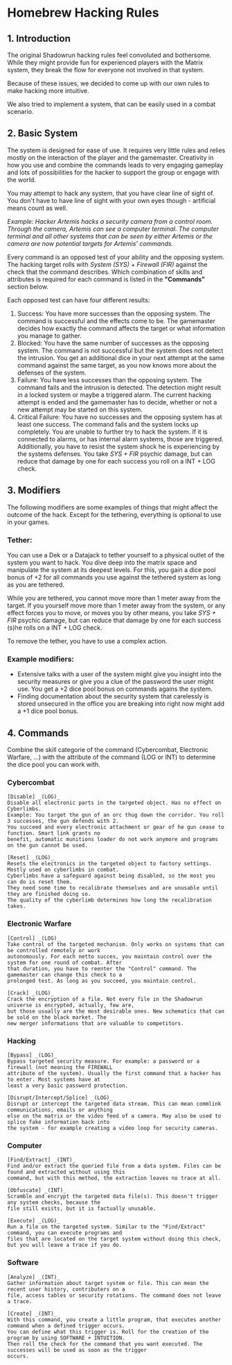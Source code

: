 # Homebrew Hacking Rules

## 1. Introduction
The original Shadowrun hacking rules feel convoluted and bothersome. While they might provide fun for experienced players with the Matrix system,
they break the flow for everyone not involved in that system.

Because of these issues, we decided to come up with our own rules to make hacking more intuitive.

We also tried to implement a system, that can be easily used in a combat scenario.

## 2. Basic System

The system is designed for ease of use. It requires very little rules and relies mostly on the interaction of the player and the gamemaster. Creativity
in how you use and combine the commands leads to very engaging gameplay and lots of possibilities for the hacker to support the group or engage with the
world.

You may attempt to hack any system, that you have clear line of sight of. You don't have to have line of sight with your own eyes though - artificial
means count as well.

_Example: Hacker Artemis hacks a security camera from a control room. Through the camera, Artemis can see a computer terminal. The computer terminal and all
other systems that can be seen by either Artemis or the camera are now potential targets for Artemis' commands._

Every command is an opposed test of your ability and the opposing system. The hacking target rolls with _System (SYS) + Firewall (FIR)_ against the
check that the command describes. Which combination of skills and attributes is required for each command is listed in the **"Commands"** section below.

Each opposed test can have four different results:

1. Success: You have more successes than the opposing system. The command is successful and the effects come to be. The gamemaster decides how exactly
the command affects the target or what information you manage to gather.
2. Blocked: You have the same number of successes as the opposing system. The command is not successful but the system does not detect the intrusion. 
You get an additional dice in your next attempt at the same command against the same target, as you now knows more about the defenses of the system.
3. Failure: You have less successes than the opposing system. The command fails and the intrusion is detected. The detection might result in a locked
system or maybe a triggered alarm. The current hacking attempt is ended and the gamemaster has to decide, whether or not a new attempt may be started on this
system.
4. Critical Failure: You have no successes and the opposing system has at least one success. The command fails and the system locks up completely. You
are unable to further try to hack the system. If it is connected to alarms, or has internal alarm systems, those are triggered. Additionally, you have to resist 
the system shock he is experiencing by the systems defenses. You take _SYS + FIR_ psychic damage, but can reduce that damage by one for each success you roll 
on a INT + LOG check.

## 3. Modifiers

The following modifiers are some examples of things that might affect the outcome of the hack. Except for the tethering, everything is optional to use in your games.

### Tether:
You can use a Dek or a Datajack to tether yourself to a physical outlet of the system you want to hack. You dive deep into the matrix space and manipulate the
system at its deepest levels. For this, you gain a dice pool bonus of +2 for all commands you use against the tethered system as long as you are tethered.

While you are tethered, you cannot move more than 1 meter away from the target. If you yourself move more than 1 meter away from the system, or any effect forces you
to move, or moves you by other means, you take _SYS + FIR_ psychic damage, but can reduce that damage by one for each success (s)he rolls on a INT + LOG check.

To remove the tether, you have to use a complex action.

### Example modifiers:

* Extensive talks with a user of the system might give you insight into the security measures or give you a clue of the password the user might use. You get a +2 dice pool 
bonus on commands agains the system.
* Finding documentation about the security system that carelessly is stored unsecured in the office you are breaking into right now might add a +1 dice pool bonus.

## 4. Commands

Combine the skill categorie of the command (Cybercombat, Electronic Warfare, ...) with the attribute of the command (LOG or INT) to determine the dice pool you can work with.

### Cybercombat
	[Disable] _(LOG)_
	Disable all electronic parts in the targeted object. Has no effect on Cyberlimbs.
	Example: You target the gun of an orc thug down the corridor. You roll 3 successes, the gun defends with 2.
	You succeed and every electronic attachment or gear of he gun cease to function. Smart link grants no 
	benefit, automatic munitions loader do not work anymore and programs on the gun cannot be used.

	[Reset] _(LOG)_
	Resets the electronics in the targeted object to factory settings. Mostly used on cyberlimbs in combat. 
	Cyberlimbs have a safeguard against being disabled, so the most you can do is reset them.
	They need some time to recalibrate themselves and are unusable until they are finished doing so.
	The quality of the cyberlimb determines how long the recalibration takes.

### Electronic Warfare
	[Control] _(LOG)_
	Take control of the targeted mechanism. Only works on systems that can be controlled remotely or work 
	autonomously. For each netto succes, you maintain control over the system for one round of combat. After 
	that duration, you have to reenter the "Control" command. The gamemaster can change this check to a 
	prolonged test. As long as you succeed, you maintain control.

	[Crack] _(LOG)_
	Crack the encryption of a file. Not every file in the Shadowrun universe is encrypted, actually, few are, 
	but those usually are the most desirable ones. New schematics that can be sold on the black market. The 
	new merger informations that are valuable to competitors.

### Hacking
	[Bypass] _(LOG)_
	Bypass targeted security measure. For example: a password or a firewall (not meaning the FIREWALL 
	attribute of the system). Usually the first command that a hacker has to enter. Most systems have at 
	least a very basic password protection. 

	[Disrupt/Intercept/Splice] _(LOG)_
	Disrupt or intercept the targeted data stream. This can mean commlink communications, emails or anything 
	else on the matrix or the video feed of a camera. May also be used to splice fake information back into 
	the system - for example creating a video loop for security cameras.

### Computer
	[Find/Extract] _(INT)_
	Find and/or extract the queried file from a data system. Files can be found and extracted without using this 
	command, but with this method, the extraction leaves no trace at all.

	[Obfuscate] _(INT)_
	Scramble and encrypt the targeted data file(s). This doesn't trigger any system checks, because the 
	file still exists, but it is factually unusable.

	[Execute] _(LOG)_
	Run a file on the targeted system. Similar to the "Find/Extract" command, you can execute programs and 
	files that are located on the target system without doing this check, but you will leave a trace if you do.

### Software
	[Analyze] _(INT)_
	Gather information about target system or file. This can mean the recent user history, contributers on a 
	file, access tables or security rotations. The command does not leave a trace.

	[Create] _(INT)_
	With this command, you create a little program, that executes another command when a defined trigger occurs. 
	You can define what this trigger is. Roll for the creation of the program by using SOFTWARE + INTUITION. 
	Then roll the check for the command that you want executed. The successes will be used as soon as the trigger 
	occurs.